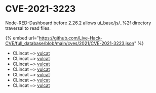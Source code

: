 # CVE-2021-3223

Node-RED-Dashboard before 2.26.2 allows ui_base/js/..%2f directory traversal to read files.

{% embed url="https://github.com/Live-Hack-CVE/full_database/blob/main/cves/2021/CVE-2021-3223.json" %}


* CLincat ~> [vulcat](https://www.alice-snow.ru/2021/database/cve-2021-3223/vulcat-clincat)
* CLincat ~> [vulcat](https://www.alice-snow.ru/2021/database/cve-2021-3223/vulcat-clincat)
* CLincat ~> [vulcat](https://www.alice-snow.ru/2021/database/cve-2021-3223/vulcat-clincat)
* CLincat ~> [vulcat](https://www.alice-snow.ru/2021/database/cve-2021-3223/vulcat-clincat)
* CLincat ~> [vulcat](https://www.alice-snow.ru/2021/database/cve-2021-3223/vulcat-clincat)
* CLincat ~> [vulcat](https://www.alice-snow.ru/2021/database/cve-2021-3223/vulcat-clincat)
* CLincat ~> [vulcat](https://www.alice-snow.ru/2021/database/cve-2021-3223/vulcat-clincat)
